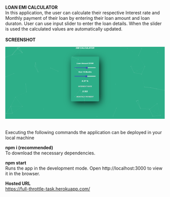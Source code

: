 <b>LOAN EMI CALCULATOR</b><BR>
    In this application, the user can calculate their respective Interest rate and  Monthly payment of their loan by entering their loan amount and loan duraton. User can use input slider to enter the loan details. When the slider is used the calculated values are automatically updated.<br>
  <br><b>SCREENSHOT</B>
  <div align="center">
 <img src="/Screenshot/demo.PNG" width="800px"</img> 
</div><br>
    <p>Executing the following commands the application can be deployed in your local machine</p> 
  <b>npm i (recommended)</b><br>
To download the necessary dependencies.

<b>npm start</b><br>
Runs the app in the development mode.
Open http://localhost:3000 to view it in the browser.

<b>Hosted URL</b><br>
https://full-throttle-task.herokuapp.com/
